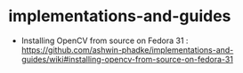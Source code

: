 # implementations-and-guides

* Installing OpenCV from source on Fedora 31 : https://github.com/ashwin-phadke/implementations-and-guides/wiki#installing-opencv-from-source-on-fedora-31
